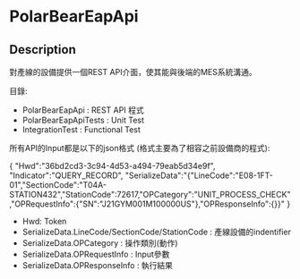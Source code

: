# PolarBearEapApi



## Description
對產線的設備提供一個REST API介面，使其能與後端的MES系統溝通。<P>
目錄:
- PolarBearEapApi : REST API 程式
- PolarBearEapApiTests : Unit Test
- IntegrationTest : Functional Test 

所有API的Input都是以下的json格式 (格式主要為了相容之前設備商的程式): <P>
{
"Hwd":"36bd2cd3-3c94-4d53-a494-79eab5d34e9f",
"Indicator":"QUERY_RECORD",
"SerializeData":"{"LineCode":"E08-1FT-01","SectionCode":"T04A-STATION432","StationCode":72617,"OPCategory":"UNIT_PROCESS_CHECK","OPRequestInfo":{"SN":"J21GYM001M100000US"},"OPResponseInfo":{}}"
}

- Hwd: Token
- SerializeData.LineCode/SectionCode/StationCode : 產線設備的indentifier
- SerializeData.OPCategory : 操作類別(動作)
- SerializeData.OPRequestInfo : Input參數
- SerializeData.OPResponseInfo : 執行結果


